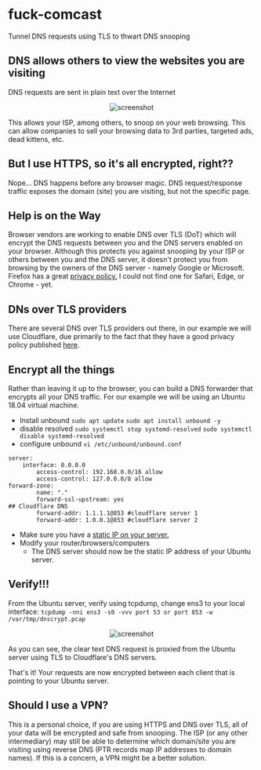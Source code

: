 # fuck-comcast
Tunnel DNS requests using TLS to thwart DNS snooping

## DNS allows others to view the websites you are visiting
DNS requests are sent in plain text over the Internet

<p align="center">
  <img src="https://github.com/lileddie/fuck-comcast/blob/master/images/dns.jpg" alt="screenshot">
</p>

This allows your ISP, among others, to snoop on your web browsing.  This can allow companies to sell your browsing data to 3rd parties, targeted ads, dead kittens, etc.

## But I use HTTPS, so it's all encrypted, right??
Nope... DNS happens before any browser magic.  DNS request/response traffic exposes the domain (site) you are visiting, but not the specific page.

## Help is on the Way
Browser vendors are working to enable DNS over TLS (DoT) which will encrypt the DNS requests between you and the DNS servers enabled on your browser.  Although this protects you against snooping by your ISP or others between you and the DNS server, it doesn't protect you from browsing by the owners of the DNS server - namely Google or Microsoft.  Firefox has a great [privacy policy.](https://support.mozilla.org/en-US/kb/dns-over-https-doh-faqs#w_what-is-the-privacy-policy-for-dns-over-https)  I could not find one for Safari, Edge, or Chrome - yet.

## DNs over TLS providers
There are several DNS over TLS providers out there, in our example we will use Cloudflare, due primarily to the fact that they have a good privacy policy published [here](https://developers.cloudflare.com/1.1.1.1/commitment-to-privacy/).
## Encrypt all the things
Rather than leaving it up to the browser, you can build a DNS forwarder that encrypts all your DNS traffic.  For our example we will be using an Ubuntu 18.04 virtual machine.

* Install unbound
`sudo apt update`
`sudo apt install unbound -y`
* disable resolved
`sudo systemctl stop systemd-resolved`
`sudo systemctl disable systemd-resolved`
* configure unbound
`vi /etc/unbound/unbound.conf`
```
server:
    interface: 0.0.0.0
        access-control: 192.168.0.0/16 allow
        access-control: 127.0.0.0/8 allow
forward-zone:
        name: "."
        forward-ssl-upstream: yes
## Cloudflare DNS
        forward-addr: 1.1.1.1@853 #cloudflare server 1
        forward-addr: 1.0.0.1@853 #cloudflare server 2

```
* Make sure you have a [static IP on your server.](https://askubuntu.com/a/1057594)
* Modify your router/browsers/computers
  * The DNS server should now be the static IP address of your Ubuntu server.

## Verify!!!
From the Ubuntu server, verify using tcpdump, change ens3 to your local interface:
`tcpdump -nni ens3 -s0 -vvv port 53 or port 853 -w /var/tmp/dnscrypt.pcap`
<p align="center">
  <img src="https://github.com/lileddie/fuck-comcast/blob/master/images/dnscrypt.jpg" alt="screenshot">
</p>
As you can see, the clear text DNS request is proxied from the Ubuntu server using TLS to Cloudflare's DNS servers.

That's it!  Your requests are now encrypted between each client that is pointing to your Ubuntu server.

## Should I use a VPN?
This is a personal choice, if you are using HTTPS and DNS over TLS, all of your data will be encrypted and safe from snooping.  The ISP (or any other intermediary) may still be able to determine which domain/site you are visiting using reverse DNS (PTR records map IP addresses to domain names).  If this is a concern, a VPN might be a better solution.
